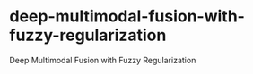 # deep-multimodal-fusion-with-fuzzy-regularization
Deep Multimodal Fusion with Fuzzy Regularization
